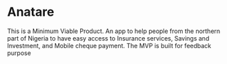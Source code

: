 # Anatare
This is a Minimum Viable Product. An app to help people from the northern part of Nigeria to have easy access to Insurance services, Savings and Investment, and Mobile  cheque payment. The MVP is built for feedback purpose
